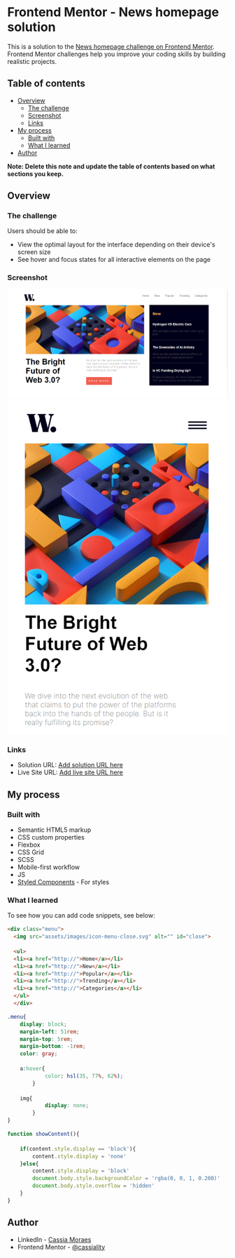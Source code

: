 # Frontend Mentor - News homepage solution

This is a solution to the [News homepage challenge on Frontend Mentor](https://www.frontendmentor.io/challenges/news-homepage-H6SWTa1MFl). Frontend Mentor challenges help you improve your coding skills by building realistic projects. 

## Table of contents

- [Overview](#overview)
  - [The challenge](#the-challenge)
  - [Screenshot](#screenshot)
  - [Links](#links)
- [My process](#my-process)
  - [Built with](#built-with)
  - [What I learned](#what-i-learned)
- [Author](#author)

**Note: Delete this note and update the table of contents based on what sections you keep.**

## Overview

### The challenge

Users should be able to:

- View the optimal layout for the interface depending on their device's screen size
- See hover and focus states for all interactive elements on the page

### Screenshot

![](./desktop.PNG)![](./mobile.PNG)

### Links

- Solution URL: [Add solution URL here](https://your-solution-url.com)
- Live Site URL: [Add live site URL here](https://your-live-site-url.com)

## My process

### Built with

- Semantic HTML5 markup
- CSS custom properties
- Flexbox
- CSS Grid
- SCSS
- Mobile-first workflow
- JS
- [Styled Components](https://styled-components.com/) - For styles

### What I learned

To see how you can add code snippets, see below:

```html
<div class="menu">
  <img src="assets/images/icon-menu-close.svg" alt="" id="close">
  
  <ul>
  <li><a href="http://">Home</a></li>
  <li><a href="http://">New</a></li>
  <li><a href="http://">Popular</a></li>
  <li><a href="http://">Trending</a></li>
  <li><a href="http://">Categories</a></li>
  </ul>
  </div>
```
```css
.menu{
    display: block;
    margin-left: 51rem;
    margin-top: 5rem;
    margin-bottom: -1rem;
    color: gray;

    a:hover{
            color: hsl(35, 77%, 62%);
        }

    img{
            display: none;
        }
}
```
```js
function showContent(){

    if(content.style.display == 'block'){
        content.style.display = 'none'
    }else{
        content.style.display = 'block'
        document.body.style.backgroundColor = 'rgba(0, 0, 1, 0.200)'
        document.body.style.overflow = 'hidden'        
    }
}
```
## Author

- LinkedIn - [Cassia Moraes](https://www.linkedin.com/in/cassia-moraes-797797139)
- Frontend Mentor - [@cassiality](https://www.frontendmentor.io/profile/cassiality)
